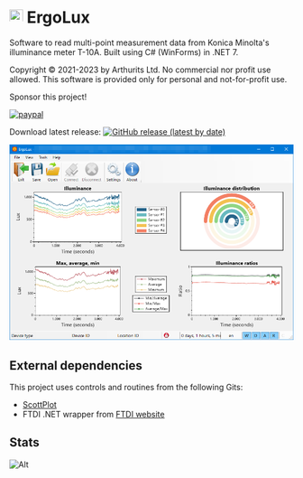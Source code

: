 # <img src="ErgoLux/images/logo@24.png?raw=true" height="24" width="24"> ErgoLux
Software to read multi-point measurement data from Konica Minolta's illuminance meter T-10A. Built using C# (WinForms) in .NET 7.

Copyright © 2021-2023 by Arthurits Ltd. No commercial nor profit use allowed. This software is provided only for personal and not-for-profit use.

Sponsor this project!

[![paypal](https://www.paypalobjects.com/en_US/i/btn/btn_donateCC_LG.gif)](https://www.paypal.com/paypalme/ArthuritsLtd)

Download latest release: [![GitHub release (latest by date)](https://img.shields.io/github/v/release/arthurits/ErgoLux?include_prereleases)](https://github.com/arthurits/ErgoLux/releases)

![Screenshot](/ErgoLux/images/screenshot07.png?raw=true "ErgoLux GUI")

## External dependencies
This project uses controls and routines from the following Gits:
* [ScottPlot](https://github.com/ScottPlot/ScottPlot)
* FTDI .NET wrapper from [FTDI website](https://ftdichip.com/wp-content/uploads/2020/07/FTD2XX_NET.zip)

## Stats
![Alt](https://repobeats.axiom.co/api/embed/8a48c3dcfbc2dd7fba3a5913be7c20d29bb561b9.svg "Repobeats analytics image")
